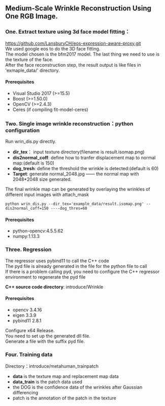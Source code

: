 ## Medium-Scale Wrinkle Reconstruction Using One RGB Image.   
### One. Extract texture using 3d face model fitting：  
https://github.com/LansburyCH/eos-expression-aware-proxy.git  
We used google eos to do the 3D face fitting.  
The model chosen is the bfm2017 model.
The last thing we need to use is the texture of the face.  
After the face reconstruction step, the result output is like files in 'exmaple_data/' directory.
#### Prerequisites
+ Visual Studio 2017 (>=15.5)  
+ Boost (>=1.50.0)  
+ OpenCV (>=2.4.3)  
+ Ceres (if compiling fit-model-ceres)  

### Two. Single image wrinkle reconstruction：python configuration
Run wrin_dis.py directly.  
  
+ **dir_tex**： input texture directory(filename is result.isomap.png)  
+ **dis2normal_coff**:  define how to tranfer displacement map to normal map:(default is 150)  
+ **dog_tresh**:  define the threshold the wrinkle is detected:(default is 60)  
+ **Target**:  generate normal_2048.jpg —— the normal map with 2048*2048 size generated.  
  
The final wrinkle map can be generated by overlaying the wrinkles of different input images with attach_mask  
```
python wrin_dis.py --dir_tex='example_data/result.isomap.png' --dis2normal_coff=150 ----dog_thres=60
```
#### Prerequisites    
+ python-opencv:4.5.5.62  
+ numpy:1.13.3  

### Three. Regression   
The regressor uses pybind11 to call the C++ code  
The pyd file is already generated in the file for the python file to call  
If there is a problem calling pyd, you need to configure the C++ regressor environment to regenerate the pyd file  
  
**C++ source code directory**: introduce/Wrinkle
#### Prerequisites    
+ opencv 3.4.16  
+ eigen 3.3.9  
+ pybind11 2.8.1  

Configure x64 Release.  
You need to set up the generated dll file.  
Generate a file with the suffix pyd file.  

### Four. Training data  
Directory：introduce/metahuman_trainpatch  
+  **data** is the texture map and replacement map data  
+  **data_train** is the patch data used  
+  the DOG is the confidence data of the wrinkles after Gaussian differencing  
+  patch is the annotation of the patch in the texture  

